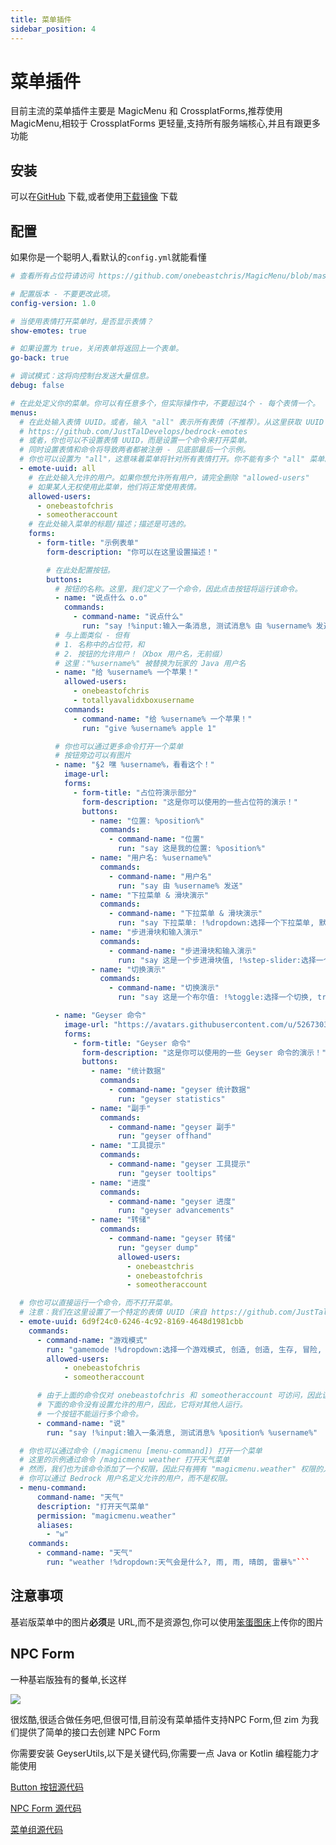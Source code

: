```yaml
---
title: 菜单插件
sidebar_position: 4
---
```


# 菜单插件

目前主流的菜单插件主要是 MagicMenu 和 CrossplatForms,推荐使用 MagicMenu,相较于 CrossplatForms 更轻量,支持所有服务端核心,并且有跟更多功能

## 安装

<!--markdownlint-disable line-length-->

可以在[GitHub](https://github.com/onebeastchris/MagicMenu/releases/tag/1.0.3) 下载,或者使用[下载镜像](https://dl.yizhan.wiki/plugins/MagicMenu-1.0.3.jar) 下载

<!--markdownlint-disable line-length-->

## 配置

如果你是一个聪明人,看默认的`config.yml`就能看懂

```yaml
# 查看所有占位符请访问 https://github.com/onebeastchris/MagicMenu/blob/master/setup.md

# 配置版本 - 不要更改此项。
config-version: 1.0

# 当使用表情打开菜单时，是否显示表情？
show-emotes: true

# 如果设置为 true，关闭表单将返回上一个表单。
go-back: true

# 调试模式：这将向控制台发送大量信息。
debug: false

# 在此处定义你的菜单。你可以有任意多个，但实际操作中，不要超过4个 - 每个表情一个。
menus:
  # 在此处输入表情 UUID。或者，输入 "all" 表示所有表情（不推荐）。从这里获取 UUID：
  # https://github.com/JustTalDevelops/bedrock-emotes
  # 或者，你也可以不设置表情 UUID，而是设置一个命令来打开菜单。
  # 同时设置表情和命令将导致两者都被注册 - 见底部最后一个示例。
  # 你也可以设置为 "all"，这意味着菜单将针对所有表情打开。你不能有多个 "all" 菜单。
  - emote-uuid: all
    # 在此处输入允许的用户。如果你想允许所有用户，请完全删除 "allowed-users"
    # 如果某人无权使用此菜单，他们将正常使用表情。
    allowed-users:
      - onebeastofchris
      - someotheraccount
    # 在此处输入菜单的标题/描述；描述是可选的。
    forms:
      - form-title: "示例表单"
        form-description: "你可以在这里设置描述！"

        # 在此处配置按钮。
        buttons:
          # 按钮的名称。这里，我们定义了一个命令，因此点击按钮将运行该命令。
          - name: "说点什么 o.o"
            commands:
              - command-name: "说点什么"
                run: "say !%input:输入一条消息, 测试消息% 由 %username% 发送"
          # 与上面类似 - 但有
          # 1. 名称中的占位符，和
          # 2. 按钮的允许用户！（Xbox 用户名，无前缀）
          # 这里："%username%" 被替换为玩家的 Java 用户名
          - name: "给 %username% 一个苹果！"
            allowed-users:
              - onebeastofchris
              - totallyavalidxboxusername
            commands:
              - command-name: "给 %username% 一个苹果！"
                run: "give %username% apple 1"

          # 你也可以通过更多命令打开一个菜单
          # 按钮旁边可以有图片
          - name: "§2 嘿 %username%，看看这个！"
            image-url:
            forms:
              - form-title: "占位符演示部分"
                form-description: "这是你可以使用的一些占位符的演示！"
                buttons:
                  - name: "位置: %position%"
                    commands:
                      - command-name: "位置"
                        run: "say 这是我的位置: %position%"
                  - name: "用户名: %username%"
                    commands:
                      - command-name: "用户名"
                        run: "say 由 %username% 发送"
                  - name: "下拉菜单 & 滑块演示"
                    commands:
                      - command-name: "下拉菜单 & 滑块演示"
                        run: "say 下拉菜单: !%dropdown:选择一个下拉菜单, 默认, 默认, 只是, 一些, 更多, 选项%, 滑块: !%slider:选择一个滑块, 0, 10, 1, 5%"
                  - name: "步进滑块和输入演示"
                    commands:
                      - command-name: "步进滑块和输入演示"
                        run: "say 这是一个步进滑块值, !%step-slider:选择一个步进滑块, 0, 0, 10, 1, 2, 3, 4, 5% 和一个输入 !%input:输入一个 xuid, %xuid%%"
                  - name: "切换演示"
                    commands:
                      - command-name: "切换演示"
                        run: "say 这是一个布尔值: !%toggle:选择一个切换, true%"

          - name: "Geyser 命令"
            image-url: "https://avatars.githubusercontent.com/u/52673035?s=200&v=4"
            forms:
              - form-title: "Geyser 命令"
                form-description: "这是你可以使用的一些 Geyser 命令的演示！"
                buttons:
                  - name: "统计数据"
                    commands:
                      - command-name: "geyser 统计数据"
                        run: "geyser statistics"
                  - name: "副手"
                    commands:
                      - command-name: "geyser 副手"
                        run: "geyser offhand"
                  - name: "工具提示"
                    commands:
                      - command-name: "geyser 工具提示"
                        run: "geyser tooltips"
                  - name: "进度"
                    commands:
                      - command-name: "geyser 进度"
                        run: "geyser advancements"
                  - name: "转储"
                    commands:
                      - command-name: "geyser 转储"
                        run: "geyser dump"
                        allowed-users:
                          - onebeastchris
                          - onebeastofchris
                          - someotheraccount

  # 你也可以直接运行一个命令，而不打开菜单。
  # 注意：我们在这里设置了一个特定的表情 UUID（来自 https://github.com/JustTalDevelops/bedrock-emotes），它将覆盖 "all" 菜单。
  - emote-uuid: 6d9f24c0-6246-4c92-8169-4648d1981cbb
    commands:
      - command-name: "游戏模式"
        run: "gamemode !%dropdown:选择一个游戏模式, 创造, 创造, 生存, 冒险, 旁观者%"
        allowed-users:
            - onebeastofchris
            - someotheraccount

      # 由于上面的命令仅对 onebeastofchris 和 someotheraccount 可访问，因此该命令仅对他们运行。
      # 下面的命令没有设置允许的用户，因此，它将对其他人运行。
      # 一个按钮不能运行多个命令。
      - command-name: "说"
        run: "say !%input:输入一条消息, 测试消息% %position% %username%"

  # 你也可以通过命令 (/magicmenu [menu-command]) 打开一个菜单
  # 这里的示例通过命令 /magicmenu weather 打开天气菜单
  # 然而，我们也为该命令添加了一个权限，因此只有拥有 "magicmenu.weather" 权限的人可以使用它。
  # 你可以通过 Bedrock 用户名定义允许的用户，而不是权限。
  - menu-command:
      command-name: "天气"
      description: "打开天气菜单"
      permission: "magicmenu.weather"
      aliases:
        - "w"
    commands:
      - command-name: "天气"
        run: "weather !%dropdown:天气会是什么?, 雨, 雨, 晴朗, 雷暴%"```
```

## 注意事项

基岩版菜单中的图片**必须**是 URL,而不是资源包,你可以使用[笨蛋图床](https://image.yizhan.wiki)上传你的图片

## NPC Form

一种基岩版独有的餐单,长这样

![](https://learn.microsoft.com/en-us/minecraft/creator/documents/media/npcs/npcdialogueintro.png?view=minecraft-bedrock-stable)

很炫酷,很适合做任务吧,但很可惜,目前没有菜单插件支持NPC Form,但 zim 为我们提供了简单的接口去创建 NPC Form

你需要安装 GeyserUtils,以下是关键代码,你需要一点 Java or Kotlin 编程能力才能使用

[Button 按钮源代码](https://github.com/GeyserExtensionists/GeyserUtils/blob/main/geyser/src/main/java/me/zimzaza4/geyserutils/geyser/form/element/Button.java)

[NPC Form 源代码](https://github.com/GeyserExtensionists/GeyserUtils/blob/main/geyser/src/main/java/me/zimzaza4/geyserutils/geyser/form/NpcDialogueForm.java)

[菜单组源代码](https://github.com/GeyserExtensionists/GeyserUtils/blob/main/geyser/src/main/java/me/zimzaza4/geyserutils/geyser/form/NpcDialogueForms.java)
